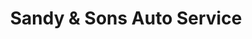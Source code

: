 ---
title: "Sandy & Sons Auto Service"
url: /mesa/sandy-und-sons-auto-service/
shop: Autowerkstatt
---
